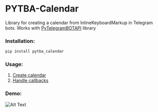 # PYTBA-Calendar


Library for creating a calendar from InlineKeyboardMarkup in
Telegram bots. Works with [PyTelegramBOTAPI](https://github.com/eternnoir/pyTelegramBotAPI) library


### Installation:

```bash
pip install pytba_calendar
```

### Usage:

1. [Create calendar](examples/create_calendar.py)
2. [Handle callbacks](examples/handle_callbacks.py)


### Demo:

![Alt Text](examples/demo.gif)
